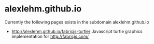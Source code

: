alexlehm.github.io
==================

Currently the following pages exists in the subdomain alexlehm.github.io

  * http://alexlehm.github.io/fabricjs-turtle/ Javascript turtle graphics implementation for http://fabricjs.com/

